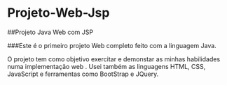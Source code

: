 # Projeto-Web-Jsp
##Projeto Java Web com JSP

###Este é o primeiro projeto Web completo feito com a linguagem Java.

O projeto tem como objetivo exercitar e demonstar as minhas habilidades numa implementação web .
Usei também as linguagens HTML, CSS, JavaScript e ferramentas como BootStrap e JQuery.
